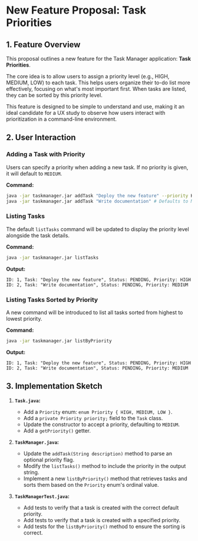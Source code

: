 # New Feature Proposal: Task Priorities

## 1. Feature Overview

This proposal outlines a new feature for the Task Manager application: **Task Priorities**.

The core idea is to allow users to assign a priority level (e.g., HIGH, MEDIUM, LOW) to each task. This helps users organize their to-do list more effectively, focusing on what's most important first. When tasks are listed, they can be sorted by this priority level.

This feature is designed to be simple to understand and use, making it an ideal candidate for a UX study to observe how users interact with prioritization in a command-line environment.

## 2. User Interaction

### Adding a Task with Priority

Users can specify a priority when adding a new task. If no priority is given, it will default to `MEDIUM`.

**Command:**
```bash
java -jar taskmanager.jar addTask "Deploy the new feature" --priority HIGH
java -jar taskmanager.jar addTask "Write documentation" # Defaults to MEDIUM
```

### Listing Tasks

The default `listTasks` command will be updated to display the priority level alongside the task details.

**Command:**
```bash
java -jar taskmanager.jar listTasks
```

**Output:**
```
ID: 1, Task: "Deploy the new feature", Status: PENDING, Priority: HIGH
ID: 2, Task: "Write documentation", Status: PENDING, Priority: MEDIUM
```

### Listing Tasks Sorted by Priority

A new command will be introduced to list all tasks sorted from highest to lowest priority.

**Command:**
```bash
java -jar taskmanager.jar listByPriority
```

**Output:**
```
ID: 1, Task: "Deploy the new feature", Status: PENDING, Priority: HIGH
ID: 2, Task: "Write documentation", Status: PENDING, Priority: MEDIUM
```

## 3. Implementation Sketch

1.  **`Task.java`:**
    *   Add a `Priority` enum: `enum Priority { HIGH, MEDIUM, LOW }`.
    *   Add a `private Priority priority;` field to the `Task` class.
    *   Update the constructor to accept a priority, defaulting to `MEDIUM`.
    *   Add a `getPriority()` getter.

2.  **`TaskManager.java`:**
    *   Update the `addTask(String description)` method to parse an optional priority flag.
    *   Modify the `listTasks()` method to include the priority in the output string.
    *   Implement a new `listByPriority()` method that retrieves tasks and sorts them based on the `Priority` enum's ordinal value.

3.  **`TaskManagerTest.java`:**
    *   Add tests to verify that a task is created with the correct default priority.
    *   Add tests to verify that a task is created with a specified priority.
    *   Add tests for the `listByPriority()` method to ensure the sorting is correct.
